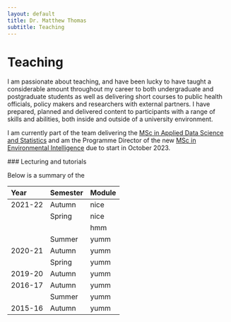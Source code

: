 ```yaml
---
layout: default
title: Dr. Matthew Thomas
subtitle: Teaching
---
```


# Teaching 

I am passionate about teaching, and have been lucky to have taught a considerable amount throughout my career to both undergraduate and postgraduate students as well as delivering short courses to public health officials, policy makers and researchers with external partners. I have prepared, planned and delivered content to participants with a range of skills and abilities, both inside and outside of a university environment. 

I am currently part of the team delivering the <a href = "https://www.exeter.ac.uk/postgraduate/taught/datascience/applieddatamsc/">MSc in Applied Data Science and Statistics</a> and am the Programme Director of the new <a href = "https://www.exeter.ac.uk/postgraduate/courses/datascience/envint/">MSc in Environmental Intelligence</a> due to start in October 2023. 

### Lecturing and tutorials

Below is a summary of the 

| Year        | Semester          | Module |
|:-------------|:--------------|:------|
| 2021-22  | Autumn     | nice  |
|                | Spring       | nice  |
|                |                   | hmm   |
|                | Summer    | yumm  |
| 2020-21  | Autumn     | yumm  |
|                | Spring       | yumm  |
| 2019-20  | Autumn     | yumm  |
| 2016-17  | Autumn     | yumm  |
|                | Summer    | yumm  |
| 2015-16  | Autumn     | yumm  |


